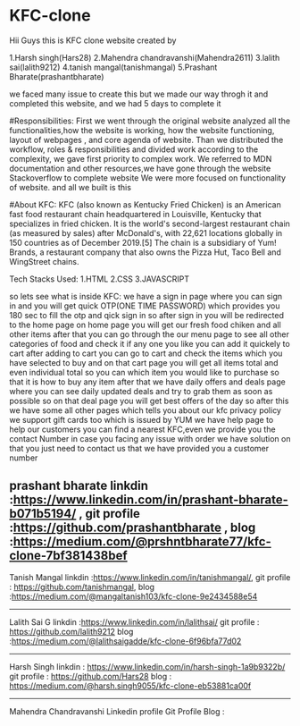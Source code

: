 # KFC-clone
Hii Guys this is KFC clone website created by

1.Harsh singh(Hars28)
2.Mahendra chandravanshi(Mahendra2611)
3.lalith sai(lalith9212)
4.tanish mangal(tanishmangal)
5.Prashant Bharate(prashantbharate)



we faced many issue to create this but we made our way throgh it and completed this website, and we had 5 days to complete it

#Responsibilities:
  First we went through the original website analyzed all the functionalities,how the website is working,
  how the website functioning, layout of webpages , and core agenda of website.
  Than we distributed the workflow, roles & responsibilities and divided work according to the complexity,
  we gave first priority to complex work. We referred to MDN documentation and other resources,we have gone through the website Stackoverflow to complete website
  We were more focused on functionality of website.
  and all we built is this

#About KFC:
  KFC (also known as Kentucky Fried Chicken) is an American fast food restaurant chain headquartered in Louisville,
  Kentucky that specializes in fried chicken. It is the world's second-largest restaurant chain (as measured by sales) after McDonald's,
  with 22,621 locations globally in 150 countries as of December 2019.[5] The chain is a subsidiary of Yum! Brands,
  a restaurant company that also owns the Pizza Hut, Taco Bell and WingStreet chains.

Tech Stacks Used:
  1.HTML
  2.CSS
  3.JAVASCRIPT
  
so lets see what is inside KFC:
  we have a sign in page where you can sign in and you will get quick OTP(ONE TIME PASSWORD) which provides you 180 sec to fill the otp and qick sign in
  so after sign in you will be redirected to the home page
  on home page you will get our fresh food chiken and all other items
  after that you can go through the our menu page to see all other categories of food and check it if any one you like you can add it quickely to cart 
  after adding to cart you can go to cart and check the items which you have selected to buy 
  and on that cart page you will get all items total and even individual total so you can which item you would like to purchase
  so that it is how to buy any item
  after that we have daily offers and deals page where you can see
  daily updated deals and try to grab them as soon as possible 
  so on that deal page you will get best offers of the day
  so after this we have some all other pages which tells you about our kfc
  privacy policy we support gift cards too which is issued by YUM
  we have help page to help our customers
  you can find a nearest KFC,even we provide you the contact Number
  in case you facing any issue with order we have solution on that you just need to contact us that we have provided you a customer number
  
  
  prashant bharate
  linkdin :https://www.linkedin.com/in/prashant-bharate-b071b5194/  ,
  git profile :https://github.com/prashantbharate  ,
  blog :https://medium.com/@prshntbharate77/kfc-clone-7bf381438bef
-------------------------------------------------------------------------------------------------------------------------------------------
   Tanish Mangal
  linkdin :https://www.linkedin.com/in/tanishmangal/,
  git profile : https://github.com/tanishmangal,
  blog :https://medium.com/@mangaltanish103/kfc-clone-9e2434588e54
  
  ----------------------------------------------------------------------------------------------------------------------------------------
  Lalith Sai G 
  linkdin :https://www.linkedin.com/in/lalithsai/
  git profile : https://github.com/lalith9212
  blog  :https://medium.com/@lalithsaigadde/kfc-clone-6f96bfa77d02

------------------------------------------------------------------------------------------------
 Harsh Singh 
 linkdin : https://www.linkedin.com/in/harsh-singh-1a9b9322b/ 
 git profile : https://github.com/Hars28 
 blog : https://medium.com/@harsh.singh9055/kfc-clone-eb53881ca00f
 
----------------------------------------------
Mahendra Chandravanshi
Linkedin profile 
Git Profile
Blog :
